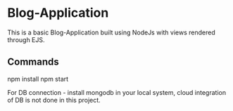 # Blog-Application

This is a basic Blog-Application built using NodeJs with views rendered through EJS.

## Commands
npm install
npm start

For DB connection - install mongodb in your local system, cloud integration of DB is not done in this project.
